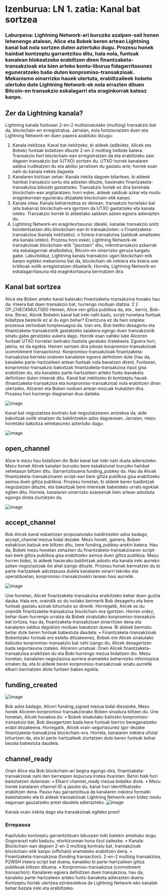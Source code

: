 #  Izenburua: LN 1. zatia: Kanal bat sortzea
### Laburpena: Lightning Network-ari buruzko azalpen-sail honen lehenengo atalean, Alice eta Bobek beren artean Lightning kanal bat nola sortzen duten aztertuko dugu. Prozesu honek hainbat kontzeptu garrantzitsu ditu, hala nola, funtsak kanalean blokeatzeko erabiltzen diren finantzaketa-transakzioak eta bien arteko kontu-liburua fidagarritasunez eguneratzeko balio duten konpromiso-transakzioak. Mekanismo oinarrizko hauek ulertuta, erabiltzaileek hobeto ulertuko dute Lightning Network-ek nola errazten dituen Bitcoin-en transakzio eskalagarri eta eraginkorrak kateaz kanpo.

## Zer da Lightning kanala?
Lightning kanala funtsean 2-en-2 multisinatutako (multisig) transakzio bat da, blockchain-en erregistratua. Jarraian, nola funtzionatzen duen eta Lightning Network-en duen papera azalduko dizugu:
1.	Kanala irekitzea:
Kanal bat irekitzeko, bi aldeek (adibidez, Alicek eta Bobek) funtsak bidaltzen dituzte 2-en-2 multisig helbide batera. Transakzio hori blockchain-ean erregistratzen da eta erabiltzeko zain dagoen transakzio bat (UTXO) sortzen du. UTXO horrek kanalaren saldoa irudikatzen du eta aktibo jarraitzen du gastatu arte; horrek esan nahi du kanala irekita dagoela.
2.	Kanalaren bizitzan zehar:
Kanala irekita dagoen bitartean, bi aldeek hainbat transakzio sortu eta adosten dituzte, hasierako finantzaketa-transakzioa bikoizki gastatzeko. Transakzio horiek ez dira berehala blockchain-ean argitaratzen; horri esker, aldeek saldoak azkar eta modu eraginkorrean eguneratu ditzakete blockchain-etik kanpo.
3.	Kanala ixtea:
Kanala beharrezkoa ez denean, transakzio horietako bat (eta bakarra) blockchain-era igortzen da UTXO gastatzeko eta kanala ixteko. Transakzio horrek bi aldeetako saldoen azken egoera adierazten du.
4.	Lightning Network-en eraginkortasuna:
Idealki, kanalak transakzio anitz kondentsatzen ditu blockchain-ean bi transakziotan:
o	Finantzaketa-transakzioa (kanala irekitzeko).
o	Itxiera-transakzioa (saldoak amaitzeko eta kanala ixteko).
Prozesu honi esker, Lightning Network-ek transakzioak blockchain-etik "jasotzen" ditu, mikrotransakzio azkarrak eta eskalagarriak ahalbidetuz, Bitcoin-en oinarrizko geruza kargatu gabe.
Laburbilduz, Lightning kanala transakzio ugari blockchain-etik kanpo egiteko mekanismo bat da, blockchain-ek irekiera eta itxiera une kritikoak soilik erregistratzen dituelarik. Horrela, Lightning Network-en eskalagarritasuna eta eraginkortasuna bermatzen dira.


## Kanal bat sortzea
Alice eta Boben arteko kanal baterako finantzaketa-transakzioa honako hau da: irteera bat duen transakzio bat, hurrengo moduan idatzia:
2 <pubkeyA> <pubkeyB> 2 OP_CHECKMULTISIG
Hemen, <pubkeyA> Alice-ren giltza publikoa da, eta <pubkeyB>, berriz, Bob-ena. Beraz, Alicek Bobekin kanal bat ireki nahi badu, script honetara funtsak bidaltzea besterik ez al du egin behar?
Erantzuna ez da hain sinplea: prozesua zertxobait konplexuagoa da. Izan ere, Bob betiko desagertu eta finantzaketa-transakziotik gastatzeko saiakera egingo duen transakziorik sinatu gabe geratzeko aukera dago. Horrek esan nahiko luke Aliceren funtsak UTXO horretan betirako itsatsita geratuko liratekeela. Egoera hori, jakina, ez da egokia.
Hemen sartzen dira jokoan konpromiso-transakzioak (commitment transactions):
Konpromiso-transakzioak finantzaketa-transakzioa berretsi ondoren kanalaren egoera definitzen dute (hau da, kanaleko parte-hartzaileen artean funtsak nola banatzen diren). Funtsean, konpromiso-transakzio bakoitzak finantzaketa-transakzioa input gisa erabiltzen du, eta kanaleko parte-hartzaileen arteko funts-banaketa definitzen duten irteerak ditu.
Kanal bat irekitzeko bi kontzeptu hauek (finantzaketa-transakzioa eta konpromiso-transakzioa) nola erabiltzen diren ulertzeko, Aliceren eta Boben nodoen artean mezuak trukatzen dira. Prozesu hori hurrengo diagraman ikus daiteke.

![image](https://github.com/user-attachments/assets/5fb707ad-7078-4abc-ac4b-0daa4e80a59d)


Kanal bat negoziatzea kontratu bat negoziatzearen antzekoa da; alde bakoitzak soilik sinatzen du baldintzekin ados dagoenean. Jarraian, mezu horietako bakoitza xehetasunez aztertuko dugu:

![image](https://github.com/user-attachments/assets/b639f91c-135c-4bec-979c-8118f6f7f7bc)

## open_channel
Alice-k mezu hau bidaltzen dio Bobi kanal bat ireki nahi duela adierazteko. Mezu honek Alicek kanalari buruzko bere eskakizunei buruzko hainbat xehetasun biltzen ditu. Garrantzitsuena funding_pubkey da. Hau da Alicek finantzaketa-transakzioaren script-ean bere giltza publikoa gisa erabiltzeko asmoa duen giltza publikoa.
Prozesu honetan, bi aldeek beren baldintzak negoziatzen dituzte, eta bakoitzak bere interesak babesteko urrats egokiak egiten ditu. Horrela, kanalaren oinarrizko ezarpenak bien artean adostuta egongo direla ziurtatzen da.

 ![image](https://github.com/user-attachments/assets/5244470c-a34c-49e0-aa09-b386c1c0b8a7)

## accept_channel
Bob Alicek kanal eskaintzan proposatutako baldintzekin ados badago, accept_channel mezua bidal dezake. Mezu honek, gainera, Boben eskakizun batzuk ere biltzen ditu, bere funding_pubkey-arekin batera.
Hau da, Bobek mezu honetan zehazten du finantzaketa-transakzioaren script-ean bere giltza publikoa gisa erabiltzeko asmoa duen giltza publikoa. Mezu horren bidez, bi aldeek hasierako baldintzak adostu eta kanala ireki aurreko azken negoziazioak itxi ahal izango dituzte.
Prozesu honek bermatzen du bi parte-hartzaileek adostasuna dutela kanalaren oinarri tekniko eta operatiboetan, konpromiso-transakzioekin lanean hasi aurretik.

![image](https://github.com/user-attachments/assets/1782ef4e-37b6-4f10-bd5d-535ba0ec14a4)

Une honetan, Alicek finantzaketa-transakzioa eraikitzeko behar duen guztia dauka.
Hala ere, oraindik ez du inolako bermerik Bob desagertu eta bere funtsak gastatu ezinak bihurtuko ez direnik. Horregatik, Alicek ez du oraindik finantzaketa-transakzioa blockchain-era igortzen. Horren ordez, behar duen hurrengo urratsa da Bobek sinatutako konpromiso-transakzio bat lortzea, hau da, finantzaketa-transakzioan oinarritzen dena eta kanalaren saldoa dagokion moduan banatzen duena.
Bi aldeek bermatu behar dute beren funtsak babestuta daudela:
•	Finantzaketa-transakzioak Bobentzako funtsak ere esleitu ditzakeenez, Bobek ere Alicek sinatutako baliozko konpromiso-transakzio bat nahi izango du, Alicek desagertzen bada segurtasuna izateko.
Aliceren urratsak:
Orain Alicek finantzaketa-transakzioa eraikitzen du eta Bobi hurrengo mezua bidaltzen dio. Mezu honetan, kanalaren negoziazioa aurrera eramateko beharrezko informazioa ematen da, eta bi aldeek beren konpromiso-transakzioak sinatu aurretik elkarri bermatzen diote funtsen babes egokia.
## funding_created
![image](https://github.com/user-attachments/assets/9a0d6642-3baa-44f2-a57a-3f317724c69c)
 
Bob ados badago, Aliceri funding_signed mezua bidal diezaioke,
Mezu honek Aliceren konpromiso-transakziorako Boben sinadura biltzen du.
Une honetan, Alicek honakoa du:
•	Bobek sinatutako baliozko konpromiso-transakzio bat, Bob desagertzen bada bere funtsak berriro bereganatzeko erabil dezakeena.
Horregatik, Alicek orain segurtasunez igor dezake finantzaketa-transakzioa blockchain-era.
Horrela, kanalaren irekiera ofizial bihurtzen da, eta bi parte-hartzaileek ziurtatzen dute beren funtsak behar bezala babestuta daudela.
## channel_ready
Orain Alice eta Bob blockchain-ari begira egongo dira, finantzaketa-transakzioak nahi den berrespen kopurura iristea itxaroten.
Behin biek hori baieztatzen dutenean:
•	Elkarri channel_ready mezua bidaliko diote.
•	Mezu honek kanalaren channel ID-a jasoko du, kanal hori identifikatzeko erabiltzen dena.
Pauso hau garrantzitsua da kanalaren irekiera formalki baieztatzeko eta bi aldeek transakzioak Lightning Network-aren bidez modu seguruan gauzatzeko prest daudela adierazteko.
 ![image](https://github.com/user-attachments/assets/31d2fe63-df2e-49d1-ae06-7a326e487257)

Kanala orain irekita dago eta transakzioak egiteko prest!
### Errepasoa
Kapituluko kontzeptu garrantzitsuen laburpen txiki batekin amaituko dugu. Gogorarazi nahi baduzu, etorkizunean hona itzul zaitezke.
•	Kanala:
Blockchain-ean dagoen 2-en-2 multisig kontratu bat, transakzioak blockchain-etik kanpo (offchain) eramateko erabiltzen dena.
•	Finantzaketa-transakzioa (funding transaction):
2-en-2 multisig transakzioa, P2WSH irteera script bat duena, kanaleko bi parte-hartzaileen giltza publikoak biltzen dituena.
•	Konpromiso-transakzioa (commitment transaction):
Kanalaren egoera definitzen duen transakzioa, hau da, kanaleko parte-hartzaileen arteko funts-banaketa adierazten duena.
Kontzeptu horiek ulertzea ezinbestekoa da Lightning Network-eko kanalak behar bezala ireki eta erabiltzeko.
